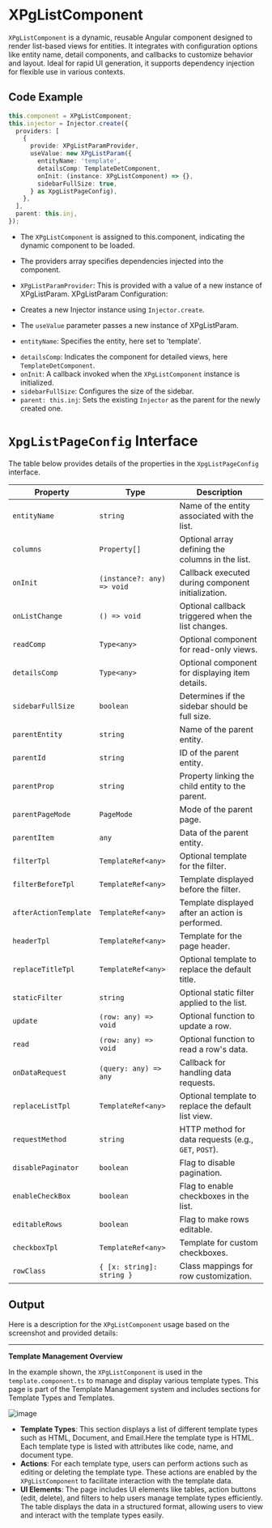# XPgListComponent 

<code>XPgListComponent</code> is a dynamic, reusable Angular component designed to render list-based views for entities. It integrates with configuration options like entity name, detail components, and callbacks to customize behavior and layout. Ideal for rapid UI generation, it supports dependency injection for flexible use in various contexts.
 

## Code Example

```typescript
this.component = XPgListComponent;
this.injector = Injector.create({
  providers: [
    {
      provide: XPgListParamProvider,
      useValue: new XPgListParam({
        entityName: 'template',
        detailsComp: TemplateDetComponent,
        onInit: (instance: XPgListComponent) => {},
        sidebarFullSize: true,
      } as XpgListPageConfig),
    },
  ],
  parent: this.inj,
});
```

+ The <code>XPgListComponent</code> is assigned to this.component, indicating the dynamic component to be loaded.
- The providers array specifies dependencies injected into the component.

- <code>XPgListParamProvider</code>: This is provided with a value of a new instance of XPgListParam.
XPgListParam Configuration:
- Creates a new Injector instance using <code>Injector.create</code>.
- The <code>useValue</code> parameter passes a new instance of XPgListParam.
* <code>entityName</code>: Specifies the entity, here set to 'template'.
- <code>detailsComp</code>: Indicates the component for detailed views, here <code>TemplateDetComponent</code>.
- <code>onInit</code>: A callback invoked when the <code>XPgListComponent</code> instance is initialized.
- <code>sidebarFullSize</code>: Configures the size of the sidebar.
- <code>parent: this.inj</code>: Sets the existing <code>Injector</code> as the parent for the newly created one.
# `XpgListPageConfig` Interface

The table below provides details of the properties in the `XpgListPageConfig` interface.

| **Property**           | **Type**                      | **Description**                                                                 |
|-------------------------|-------------------------------|---------------------------------------------------------------------------------|
| `entityName`           | `string`                     | Name of the entity associated with the list.                                   |
| `columns`              | `Property[]`                 | Optional array defining the columns in the list.                               |
| `onInit`               | `(instance?: any) => void`   | Callback executed during component initialization.                             |
| `onListChange`         | `() => void`                 | Optional callback triggered when the list changes.                             |
| `readComp`             | `Type<any>`                 | Optional component for read-only views.                                        |
| `detailsComp`          | `Type<any>`                 | Optional component for displaying item details.                                |
| `sidebarFullSize`      | `boolean`                   | Determines if the sidebar should be full size.                                 |
| `parentEntity`         | `string`                    | Name of the parent entity.                                                     |
| `parentId`             | `string`                    | ID of the parent entity.                                                       |
| `parentProp`           | `string`                    | Property linking the child entity to the parent.                               |
| `parentPageMode`       | `PageMode`                  | Mode of the parent page.                                                       |
| `parentItem`           | `any`                       | Data of the parent entity.                                                     |
| `filterTpl`            | `TemplateRef<any>`          | Optional template for the filter.                                              |
| `filterBeforeTpl`      | `TemplateRef<any>`          | Template displayed before the filter.                                          |
| `afterActionTemplate`  | `TemplateRef<any>`          | Template displayed after an action is performed.                               |
| `headerTpl`            | `TemplateRef<any>`          | Template for the page header.                                                  |
| `replaceTitleTpl`      | `TemplateRef<any>`          | Optional template to replace the default title.                                |
| `staticFilter`         | `string`                    | Optional static filter applied to the list.                                    |
| `update`               | `(row: any) => void`        | Optional function to update a row.                                             |
| `read`                 | `(row: any) => void`        | Optional function to read a row's data.                                        |
| `onDataRequest`        | `(query: any) => any`       | Callback for handling data requests.                                           |
| `replaceListTpl`       | `TemplateRef<any>`          | Optional template to replace the default list view.                            |
| `requestMethod`        | `string`                    | HTTP method for data requests (e.g., `GET`, `POST`).                           |
| `disablePaginator`     | `boolean`                   | Flag to disable pagination.                                                    |
| `enableCheckBox`       | `boolean`                   | Flag to enable checkboxes in the list.                                         |
| `editableRows`         | `boolean`                   | Flag to make rows editable.                                                    |
| `checkboxTpl`          | `TemplateRef<any>`          | Template for custom checkboxes.                                                |
| `rowClass`             | `{ [x: string]: string }`   | Class mappings for row customization.                                          |

<h2>Output</h2>
<p>Here is a description for the <code>XPgListComponent</code> usage based on the screenshot and provided details:</p>
<hr>
<p><strong>Template Management Overview</strong></p>
<p>In the example shown, the <code>XPgListComponent</code> is used in the <code>template.component.ts</code> to manage and display various template types. This page is part of the Template Management system and includes sections for Template Types and Templates.</p>

![image](https://github.com/user-attachments/assets/5e57a6c1-f2d1-477d-865a-c6ef0238a28c)

- <strong>Template Types</strong>: This section displays a list of different template types such as HTML, Document, and Email.Here the template type is HTML. Each template type is listed with attributes like code, name, and document type.
- <strong>Actions</strong>: For each template type, users can perform actions such as editing or deleting the template type. These actions are enabled by the <code>XPgListComponent</code> to facilitate interaction with the template data.
- <strong>UI Elements</strong>: The page includes UI elements like tables, action buttons (edit, delete), and filters to help users manage template types efficiently. The table displays the data in a structured format, allowing users to view and interact with the template types easily.
  
